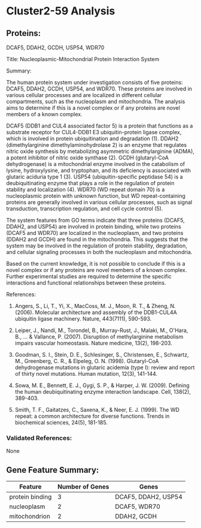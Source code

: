 # Cluster2-59 Analysis

## Proteins: 

DCAF5, DDAH2, GCDH, USP54, WDR70

Title: Nucleoplasmic-Mitochondrial Protein Interaction System

Summary:

The human protein system under investigation consists of five proteins: DCAF5, DDAH2, GCDH, USP54, and WDR70. These proteins are involved in various cellular processes and are localized in different cellular compartments, such as the nucleoplasm and mitochondria. The analysis aims to determine if this is a novel complex or if any proteins are novel members of a known complex.

DCAF5 (DDB1 and CUL4 associated factor 5) is a protein that functions as a substrate receptor for CUL4-DDB1 E3 ubiquitin-protein ligase complex, which is involved in protein ubiquitination and degradation (1). DDAH2 (dimethylarginine dimethylaminohydrolase 2) is an enzyme that regulates nitric oxide synthesis by metabolizing asymmetric dimethylarginine (ADMA), a potent inhibitor of nitric oxide synthase (2). GCDH (glutaryl-CoA dehydrogenase) is a mitochondrial enzyme involved in the catabolism of lysine, hydroxylysine, and tryptophan, and its deficiency is associated with glutaric aciduria type 1 (3). USP54 (ubiquitin-specific peptidase 54) is a deubiquitinating enzyme that plays a role in the regulation of protein stability and localization (4). WDR70 (WD repeat domain 70) is a nucleoplasmic protein with unknown function, but WD repeat-containing proteins are generally involved in various cellular processes, such as signal transduction, transcription regulation, and cell cycle control (5).

The system features from GO terms indicate that three proteins (DCAF5, DDAH2, and USP54) are involved in protein binding, while two proteins (DCAF5 and WDR70) are localized in the nucleoplasm, and two proteins (DDAH2 and GCDH) are found in the mitochondria. This suggests that the system may be involved in the regulation of protein stability, degradation, and cellular signaling processes in both the nucleoplasm and mitochondria.

Based on the current knowledge, it is not possible to conclude if this is a novel complex or if any proteins are novel members of a known complex. Further experimental studies are required to determine the specific interactions and functional relationships between these proteins.

References:

1. Angers, S., Li, T., Yi, X., MacCoss, M. J., Moon, R. T., & Zheng, N. (2006). Molecular architecture and assembly of the DDB1-CUL4A ubiquitin ligase machinery. Nature, 443(7111), 590-593.

2. Leiper, J., Nandi, M., Torondel, B., Murray-Rust, J., Malaki, M., O'Hara, B., ... & Vallance, P. (2007). Disruption of methylarginine metabolism impairs vascular homeostasis. Nature medicine, 13(2), 198-203.

3. Goodman, S. I., Stein, D. E., Schlesinger, S., Christensen, E., Schwartz, M., Greenberg, C. R., & Elpeleg, O. N. (1998). Glutaryl-CoA dehydrogenase mutations in glutaric acidemia (type I): review and report of thirty novel mutations. Human mutation, 12(3), 141-144.

4. Sowa, M. E., Bennett, E. J., Gygi, S. P., & Harper, J. W. (2009). Defining the human deubiquitinating enzyme interaction landscape. Cell, 138(2), 389-403.

5. Smith, T. F., Gaitatzes, C., Saxena, K., & Neer, E. J. (1999). The WD repeat: a common architecture for diverse functions. Trends in biochemical sciences, 24(5), 181-185.

### Validated References: 

None





## Gene Feature Summary: 

| Feature | Number of Genes | Genes |
| --- | --- | --- |
| protein binding | 3 | DCAF5, DDAH2, USP54 |
| nucleoplasm | 2 | DCAF5, WDR70 |
| mitochondrion | 2 | DDAH2, GCDH |

